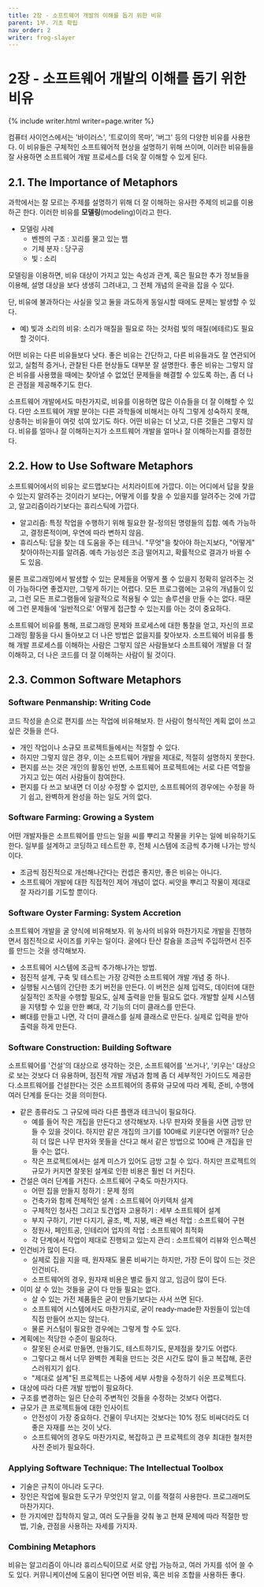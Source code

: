 ```yaml
---
title: 2장 - 소프트웨어 개발의 이해를 돕기 위한 비유
parent: 1부. 기초 확립
nav_order: 2
writer: frog-slayer
---
```


# 2장 - 소프트웨어 개발의 이해를 돕기 위한 비유

{% include writer.html writer=page.writer %}

컴퓨터 사이언스에서는 '바이러스', '트로이의 목마', '버그' 등의 다양한 비유를 사용한다. 이 비유들은 구체적인 소프트웨어적 현상을 설명하기 위해 쓰이며, 이러한 비유들을 잘 사용하면 소프트웨어 개발 프로세스를 더욱 잘 이해할 수 있게 된다.

## 2.1. The Importance of Metaphors
과학에서는 잘 모르는 주제를 설명하기 위해 더 잘 이해하는 유사한 주제의 비교를 이용하곤 한다. 이러한 비유를 **모델링**(modeling)이라고 한다.

+ 모델링 사례
	+ 벤젠의 구조 : 꼬리를 물고 있는 뱀
	+ 기체 분자 : 당구공
	+ 빛 : 소리

모델링을 이용하면, 비유 대상이 가지고 있는 속성과 관계, 혹은 필요한 추가 정보들을 이용해, 설명 대상을 보다 생생히 그려내고, 그 전체 개념의 윤곽을 잡을 수 있다.

단, 비유에 불과하다는 사실을 잊고 둘을 과도하게 동일시할 때에도 문제는 발생할 수 있다.
+ 예) 빛과 소리의 비유: 소리가 매질을 필요로 하는 것처럼 빛의 매질(에테르)도 필요할 것이다.

어떤 비유는 다른 비유들보다 낫다. 좋은 비유는 간단하고, 다른 비유들과도 잘 연관되어 있고, 실험적 증거나, 관찰된 다른 현상들도 대부분 잘 설명한다. 좋은 비유는 그렇지 않은 비유를 사용했을 때에는 찾아낼 수 없었던 문제들을 해결할 수 있도록 하는, 좀 더 나은 관점을 제공해주기도 한다.

소프트웨어 개발에서도 마찬가지로, 비유를 이용하면 많은 이슈들을 더 잘 이해할 수 있다. 다만 소프트웨어 개발 분야는 다른 과학들에 비해서는 아직 그렇게 성숙하지 못해, 상충하는 비유들이 여럿 섞여 있기도 하다. 어떤 비유는 더 낫고, 다른 것들은 그렇지 않다. 비유를 얼마나 잘 이해하는지가 소프트웨어 개발을 얼마나 잘 이해하는지를 결정한다.

## 2.2. How to Use Software Metaphors
소프트웨어에서의 비유는 로드맵보다는 서치라이트에 가깝다. 이는 어디에서 답을 찾을 수 있는지 알려주는 것이라기 보다는, 어떻게 이를 찾을 수 있을지를 알려주는 것에 가깝고, 알고리즘이라기보다는 휴리스틱에 가깝다.

+ 알고리즘: 특정 작업을 수행하기 위해 필요한 잘-정의된 명령들의 집합. 예측 가능하고, 결정론적이며, 우연에 따라 변하지 않음.
+ 휴리스틱: 답을 찾는 데 도움을 주는 테크닉. "무엇"을 찾아야 하는지보다, "어떻게" 찾아야하는지를 알려줌. 예측 가능성은 조금 떨어지고, 확률적으로 결과가 바뀔 수도 있음.

물론 프로그래밍에서 발생할 수 있는 문제들을 어떻게 풀 수 있을지 정확히 알려주는 것이 가능하다면 좋겠지만, 그렇게 하기는 어렵다. 모든 프로그램에는 고유의 개념들이 있고, 그런 모든 프로그램들에 일괄적으로 적용될 수 있는 솔루션을 만들 수는 없다. 때문에 그런 문제들에 '일반적으로' 어떻게 접근할 수 있는지를 아는 것이 중요하다.

소프트웨어 비유를 통해, 프로그래밍 문제와 프로세스에 대한 통찰을 얻고, 자신의 프로그래밍 활동을 다시 돌아보고 더 나은 방법은 없을지를 찾아보자. 소프트웨어 비유를 통해 개발 프로세스를 이해하는 사람은 그렇지 않은 사람들보다 소프트웨어 개발을 더 잘 이해하고, 더 나은 코드를 더 잘 이해하는 사람이 될 것이다.

## 2.3. Common Software Metaphors

### Software Penmanship: Writing Code
코드 작성을 손으로 편지를 쓰는 작업에 비유해보자. 한 사람이 형식적인 계획 없이 쓰고 싶은 것들을 쓴다.

+ 개인 작업이나 소규모 프로젝트들에서는 적절할 수 있다.
+ 하지만 그렇지 않은 경우, 이는 소프트웨어 개발을 제대로, 적절히 설명하지 못한다.
+ 편지를 쓰는 것은 개인의 활동인 반면, 소프트웨어 프로젝트에는 서로 다른 역할을 가지고 있는 여러 사람들이 참여한다.
+ 편지를 다 쓰고 보내면 더 이상 수정할 수 없지만, 소프트웨어의 경우에는 수정을 하기 쉽고, 완벽하게 완성을 하는 일도 거의 없다.

### Software Farming: Growing a System
어떤 개발자들은 소프트웨어를 만드는 일을 씨를 뿌리고 작물을 키우는 일에 비유하기도 한다. 일부를 설계하고 코딩하고 테스트한 후, 전체 시스템에 조금씩 추가해 나가는 방식이다.

+ 조금씩 점진적으로 개선해나간다는 컨셉은 좋지만, 좋은 비유는 아니다.
+ 소프트웨어 개발에 대한 직접적인 제어 개념이 없다. 씨앗을 뿌리고 작물이 제대로 잘 자라기를 기도할 뿐이다.

### Software Oyster Farming: System Accretion
소프트웨어 개발을 굴 양식에 비유해보자. 위 농사의 비유와 마찬가지로 개발을 진행하면서 점진적으로 사이즈를 키우는 일이다. 굴에다 탄산 칼슘을 조금씩 주입하면서 진주를 만드는 것을 생각해보자.

+ 소프트웨어 시스템에 조금씩 추가해나가는 방법.
+ 점진적 설계, 구축 및 테스트는 가장 강력한 소프트웨어 개발 개념 중 하나.
+ 실행될 시스템의 간단한 초기 버전을 만든다. 이 버전은 실제 입력도, 데이터에 대한 실질적인 조작을 수행할 필요도, 실제 출력을 만들 필요도 없다. 개발할 실제 시스템을 지탱할 수 있을 만한 뼈대, 각 기능의 더미 클래스를 만든다.
+ 뼈대를 만들고 나면, 각 더미 클래스를 실제 클래스로 만든다. 실제로 입력을 받아 출력을 하게 만든다.

### Software Construction: Building Software
소프트웨어를 '건설'의 대상으로 생각하는 것은, 소프트웨어를 '쓰거나', '키우는' 대상으로 보는 것보다 더 유용하며, 점진적 개발 개념과 함께 좀 더 세부적인 가이드도 제공한다.소프트웨어를 건설한다는 것은 소프트웨어의 종류와 규모에 따라 계획, 준비, 수행에 여러 단계를 둔다는 것을 의미한다.

+ 같은 종류라도 그 규모에 따라 다른 플랜과 테크닉이 필요하다.
	+ 예를 들어 작은 개집을 만든다고 생각해보자. 나무 판자와 못들을 사면 금방 만들 수 있을 것이다. 하지만 같은 개집의 크기를 100배로 키운다면 어떨까? 단순히 더 많은 나무 판자와 못들을 산다고 해서 같은 방법으로 100배 큰 개집을 만들 수는 없다.
	+ 작은 프로젝트에서는 설계 미스가 있어도 금방 고칠 수 있다. 하지만 프로젝트의 규모가 커지면 잘못된 설계로 인한 비용은 훨씬 더 커진다.
+ 건설은 여러 단계를 거친다. 소프트웨어 구축도 마찬가지다.
	+ 어떤 집을 만들지 정하기 : 문제 정의
	+ 건축가와 함께 전체적인 설계 : 소프트웨어 아키텍처 설계
	+ 구체적인 청사진 그리고 토건업자 고용하기 : 세부 소프트웨어 설계
	+ 부지 구하기, 기반 다지기, 골조, 벽, 지붕, 배관 배선 작업 : 소프트웨어 구현
	+ 정원사, 페인트공, 인테리어 업자의 작업 : 소프트웨어  최적화
	+ 각 단계에서 작업이 제대로 진행되고 있는지 관리 : 소프트웨어 리뷰와 인스펙션
+ 인건비가 많이 든다.
	+ 실제로 집을 지을 때, 원자재도 물론 비싸기는 하지만, 가장 돈이 많이 드는 것은 인건비다.
	+ 소프트웨어의 경우, 원자재 비용은 별로 들지 않고, 임금이 많이 든다.
+ 이미 살 수 있는 것들을 굳이 다 만들 필요는 없다.
	+ 살 수 있는 가전 제품들은 굳이 만들기보다는 사서 쓰면 된다.
	+ 소프트웨어 시스템에서도 마찬가지로, 굳이 ready-made한 자원들이 있는데 직접 만들어 쓰지는 않는다.
	+ 물론 커스텀이 필요한 경우에는 그렇게 할 수도 있다.
+ 계획에는 적당한 수준이 필요하다.
	+ 잘못된 순서로 만들면, 만들기도, 테스트하기도, 문제점을 찾기도 어렵다.
	+ 그렇다고 해서 너무 완벽한 계획을 만드는 것은 시간도 많이 들고 복잡해, 혼란스러워지기 쉽다.
	+ "제대로 설계"된 프로젝트는 나중에 세부 사항을 수정하기 쉬운 프로젝트다.
+ 대상에 따라 다른 개발 방법이 필요하다.
+ 구조를 변경하는 일은 단순히 주변적인 것들을 수정하는 것보다 어렵다.
+ 규모가 큰 프로젝트들에 대한 인사이트
	+ 안전성이 가장 중요하다. 건물이 무너지는 것보다는 10% 정도 비싸더라도 더 좋은 자재를 쓰는 것이 낫다.
	+ 소프트웨어의 경우도 마찬가지로, 복잡하고 큰 프로젝트의 경우 최대한 철저한 사전 준비가 필요하다.

### Applying Software Technique: The Intellectual Toolbox
+ 기술은 규칙이 아니라 도구다.
+ 장인은 작업에 필요한 도구가 무엇인지 알고, 이를 적절히 사용한다. 프로그래머도 마찬가지다.
+ 한 가지에만 집착하지 말고, 여러 도구들을 갖춰 놓고 현재 문제에 따라 적절한 방법, 기술, 관점을 사용하는 자세를 가지자.

### Combining Metaphors
비유는 알고리즘이 아니라 휴리스틱이므로 서로 양립 가능하고, 여러 가지를 섞어 쓸 수도 있다. 커뮤니케이션에 도움이 된다면 어떤 비유, 혹은 비유 조합을 사용하든 좋다.
